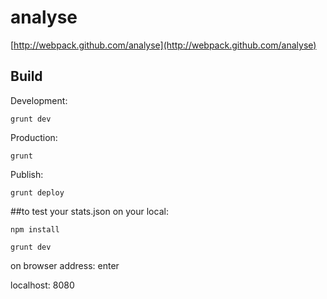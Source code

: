 # analyse

[http://webpack.github.com/analyse](http://webpack.github.com/analyse)

## Build

Development:

``` text
grunt dev
```

Production:

``` text
grunt
```

Publish:

``` text
grunt deploy
```

##to test your stats.json on your local:

```
npm install
```

```
grunt dev
```

on browser address: enter

localhost: 8080